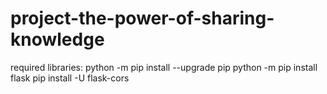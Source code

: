 # project-the-power-of-sharing-knowledge

required libraries:
python -m pip install --upgrade pip
python -m pip install flask
pip install -U flask-cors
